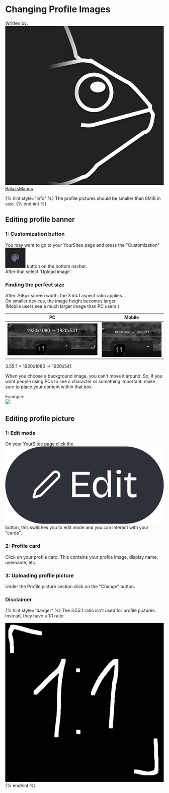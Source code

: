 # Changing Profile Images

Written by: [<img src="../.gitbook/assets/image (22).png" alt="" data-size="line"> BalazsManus](../about/contributors.md#balazs)

{% hint style="info" %}
The profile pictures should be smaller than 8MiB in size.
{% endhint %}

## Editing profile banner

### 1: Customization button

You may want to go to your YourSitee page and press the "Customization"
![Customization](../.gitbook/assets/buttons/customization.png)
button on the bottom navbar.\
After that select 'Upload image'.

### Finding the perfect size

After 768px screen width, the 3.55:1 aspect ratio applies.\
On smaller devices, the image height becomes larger.\
(Mobile users see a much larger image than PC users.)

|                           PC                            |              Mobile               |
|:-------------------------------------------------------:|:---------------------------------:|
| ![](../.gitbook/assets/guides/pfp-img/size1.png) | ![](../.gitbook/assets/guides/pfp-img/size2.png) |

3.55:1 = 1920x1080 → 1920x541

When you choose a background image, you can't move it around. So, if you want people using PCs to see a character or something important, make sure to place your content within that box.

Example:\
![](.https://raw.githubusercontent.com/YourSitee-Help/docs/refs/heads/main/.gitbook/assets/guides/profile-images/bg.png)

## Editing profile picture

### 1: Edit mode

On your YourSitee page click the <img src="../.gitbook/assets/Edit Button (1).png" alt="" data-size="line"> button, this switches you to edit mode and you can interact with your "cards".

### 2: Profile card

Click on your profile card. This contains your profile image, display name, username, etc.

### 3: Uploading profile picture

Under the Profile picture section click on the "Change" button.

### Disclaimer

{% hint style="danger" %}
The 3.55:1 ratio isn't used for profile pictures. Instead, they have a 1:1 ratio.

![](../.gitbook/assets/guides/pfp-img/pfp.png)
{% endhint %}

